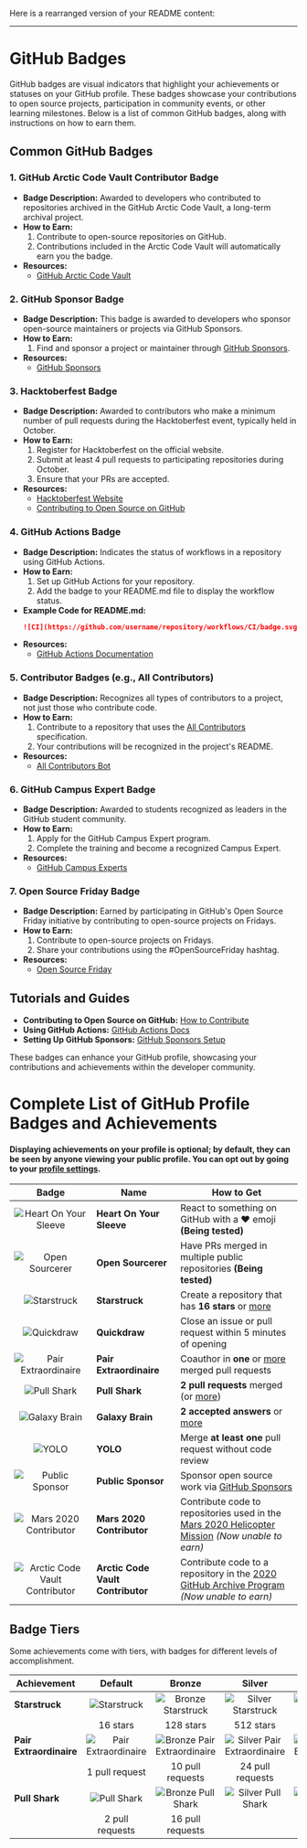 Here is a rearranged version of your README content:

---

# GitHub Badges

GitHub badges are visual indicators that highlight your achievements or statuses on your GitHub profile. These badges showcase your contributions to open source projects, participation in community events, or other learning milestones. Below is a list of common GitHub badges, along with instructions on how to earn them.

## Common GitHub Badges

### 1. **GitHub Arctic Code Vault Contributor Badge**
   - **Badge Description:** Awarded to developers who contributed to repositories archived in the GitHub Arctic Code Vault, a long-term archival project.
   - **How to Earn:**
     1. Contribute to open-source repositories on GitHub.
     2. Contributions included in the Arctic Code Vault will automatically earn you the badge.
   - **Resources:**
     - [GitHub Arctic Code Vault](https://archiveprogram.github.com/)

### 2. **GitHub Sponsor Badge**
   - **Badge Description:** This badge is awarded to developers who sponsor open-source maintainers or projects via GitHub Sponsors.
   - **How to Earn:**
     1. Find and sponsor a project or maintainer through [GitHub Sponsors](https://github.com/sponsors).
   - **Resources:**
     - [GitHub Sponsors](https://github.com/sponsors)

### 3. **Hacktoberfest Badge**
   - **Badge Description:** Awarded to contributors who make a minimum number of pull requests during the Hacktoberfest event, typically held in October.
   - **How to Earn:**
     1. Register for Hacktoberfest on the official website.
     2. Submit at least 4 pull requests to participating repositories during October.
     3. Ensure that your PRs are accepted.
   - **Resources:**
     - [Hacktoberfest Website](https://hacktoberfest.com/)
     - [Contributing to Open Source on GitHub](https://opensource.guide/how-to-contribute/)

### 4. **GitHub Actions Badge**
   - **Badge Description:** Indicates the status of workflows in a repository using GitHub Actions.
   - **How to Earn:**
     1. Set up GitHub Actions for your repository.
     2. Add the badge to your README.md file to display the workflow status.
   - **Example Code for README.md:**
     ```markdown
     ![CI](https://github.com/username/repository/workflows/CI/badge.svg)
     ```
   - **Resources:**
     - [GitHub Actions Documentation](https://docs.github.com/en/actions)

### 5. **Contributor Badges (e.g., All Contributors)**
   - **Badge Description:** Recognizes all types of contributors to a project, not just those who contribute code.
   - **How to Earn:**
     1. Contribute to a repository that uses the [All Contributors](https://allcontributors.org/) specification.
     2. Your contributions will be recognized in the project's README.
   - **Resources:**
     - [All Contributors Bot](https://github.com/all-contributors/all-contributors)

### 6. **GitHub Campus Expert Badge**
   - **Badge Description:** Awarded to students recognized as leaders in the GitHub student community.
   - **How to Earn:**
     1. Apply for the GitHub Campus Expert program.
     2. Complete the training and become a recognized Campus Expert.
   - **Resources:**
     - [GitHub Campus Experts](https://education.github.com/experts)

### 7. **Open Source Friday Badge**
   - **Badge Description:** Earned by participating in GitHub's Open Source Friday initiative by contributing to open-source projects on Fridays.
   - **How to Earn:**
     1. Contribute to open-source projects on Fridays.
     2. Share your contributions using the #OpenSourceFriday hashtag.
   - **Resources:**
     - [Open Source Friday](https://opensourcefriday.com/)

## Tutorials and Guides
- **Contributing to Open Source on GitHub:** [How to Contribute](https://opensource.guide/how-to-contribute/)
- **Using GitHub Actions:** [GitHub Actions Docs](https://docs.github.com/en/actions)
- **Setting Up GitHub Sponsors:** [GitHub Sponsors Setup](https://github.com/sponsors)

These badges can enhance your GitHub profile, showcasing your contributions and achievements within the developer community.

# Complete List of GitHub Profile Badges and Achievements

#### Displaying achievements on your profile is optional; by default, they can be seen by anyone viewing your public profile. You can opt out by going to your [profile settings](https://github.com/settings).

| Badge | Name | How to Get |
| :---: | --- | --- |
| ![Heart On Your Sleeve](https://github.githubassets.com/images/modules/profile/achievements/heart-on-your-sleeve-default.png) | **Heart On Your Sleeve** | React to something on GitHub with a ❤️ emoji **(Being tested)** |
| ![Open Sourcerer](https://github.githubassets.com/images/modules/profile/achievements/open-sourcerer-default.png) | **Open Sourcerer** | Have PRs merged in multiple public repositories **(Being tested)** |
| ![Starstruck](https://github.githubassets.com/images/modules/profile/achievements/starstruck-default.png) | **Starstruck** | Create a repository that has **16 stars** or [more](#badge-tiers) |
| ![Quickdraw](https://github.githubassets.com/images/modules/profile/achievements/quickdraw-default.png) | **Quickdraw** | Close an issue or pull request within 5 minutes of opening |
| ![Pair Extraordinaire](https://github.githubassets.com/images/modules/profile/achievements/pair-extraordinaire-default.png) | **Pair Extraordinaire** | Coauthor in **one** or [more](#badge-tiers) merged pull requests |
| ![Pull Shark](https://github.githubassets.com/images/modules/profile/achievements/pull-shark-default.png) | **Pull Shark** | **2 pull requests** merged (or [more](#badge-tiers)) |
| ![Galaxy Brain](https://github.githubassets.com/images/modules/profile/achievements/galaxy-brain-default.png) | **Galaxy Brain** | **2 accepted answers** or [more](#badge-tiers) |
| ![YOLO](https://github.githubassets.com/images/modules/profile/achievements/yolo-default.png) | **YOLO** | Merge **at least one** pull request without code review |
| ![Public Sponsor](https://github.githubassets.com/images/modules/profile/achievements/public-sponsor-default.png) | **Public Sponsor** | Sponsor open source work via [GitHub Sponsors](https://github.com/sponsors) |
| ![Mars 2020 Contributor](https://github.githubassets.com/images/modules/profile/achievements/mars-2020-contributor-default.png) | **Mars 2020 Contributor** | Contribute code to repositories used in the [Mars 2020 Helicopter Mission](https://github.com/readme/featured/nasa-ingenuity-helicopter) *(Now unable to earn)* |
| ![Arctic Code Vault Contributor](https://github.githubassets.com/images/modules/profile/achievements/arctic-code-vault-contributor-default.png) | **Arctic Code Vault Contributor** | Contribute code to a repository in the [2020 GitHub Archive Program](https://archiveprogram.github.com/) *(Now unable to earn)* |

## Badge Tiers

Some achievements come with tiers, with badges for different levels of accomplishment.

| Achievement | Default | Bronze | Silver | Gold |
| --- | :---: | :---: | :---: | :---: |
| **Starstruck** | ![Starstruck](https://github.githubassets.com/images/modules/profile/achievements/starstruck-default.png) | ![Bronze Starstruck](https://github.githubassets.com/images/modules/profile/achievements/starstruck-bronze.png) | ![Silver Starstruck](https://github.githubassets.com/images/modules/profile/achievements/starstruck-silver.png) | ![Gold Starstruck](https://github.githubassets.com/images/modules/profile/achievements/starstruck-gold.png) |
| | 16 stars | 128 stars | 512 stars | 4096 stars |
| **Pair Extraordinaire** | ![Pair Extraordinaire](https://github.githubassets.com/images/modules/profile/achievements/pair-extraordinaire-default.png) | ![Bronze Pair Extraordinaire](https://github.githubassets.com/images/modules/profile/achievements/pair-extraordinaire-bronze.png) | ![Silver Pair Extraordinaire](https://github.githubassets.com/images/modules/profile/achievements/pair-extraordinaire-silver.png) | ![Gold Pair Extraordinaire](https://github.githubassets.com/images/modules/profile/achievements/pair-extraordinaire-gold.png) |
| | 1 pull request | 10 pull requests | 24 pull requests | 48 pull requests |
| **Pull Shark** | ![Pull Shark](https://github.githubassets.com/images/modules/profile/achievements/pull-shark-default.png) | ![Bronze Pull Shark](https://github.githubassets.com/images/modules/profile/achievements/pull-shark-bronze.png) | ![Silver Pull Shark](https://github.githubassets.com/images/modules/profile/achievements/pull-shark-silver.png) | ![Gold Pull Shark](https://github.githubassets.com/images/modules/profile/achievements/pull-shark-gold.png) |
| | 2 pull requests | 16 pull requests |
